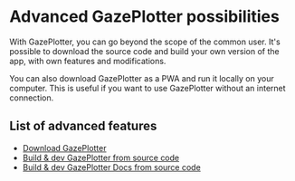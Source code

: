 # Advanced GazePlotter possibilities
With GazePlotter, you can go beyond the scope of the common user. It's possible to download the source code and build your own version of the app, with own features and modifications.

You can also download GazePlotter as a PWA and run it locally on your computer. This is useful if you want to use GazePlotter without an internet connection.

## List of advanced features
- [Download GazePlotter](./download-gazeplotter.md)
- [Build & dev GazePlotter from source code](./app-dev-build.md)
- [Build & dev GazePlotter Docs from source code](./docs-dev-build.md)